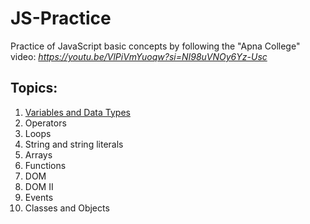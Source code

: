 # JS-Practice
Practice of JavaScript basic concepts by following the "Apna College" video: *https://youtu.be/VlPiVmYuoqw?si=NI98uVNOy6Yz-Usc*

## Topics:

1. [Variables and Data Types](https://github.com/Faiqa-batool/JS-Practice/tree/main/1.%20Variables%20and%20Data%20types)
2. Operators
3. Loops
4. String and string literals
5. Arrays
6. Functions
7. DOM
8. DOM II
9. Events
10. Classes and Objects
